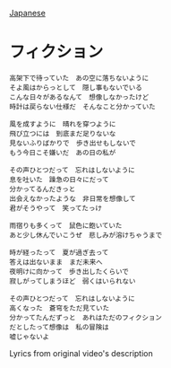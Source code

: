 [Japanese](https://lyricstranslate.com/en/qeiru-fiction-lyrics)
# フィクション
```
高架下で待っていた　あの空に落ちないように
そよ風はからっとして　隠し事もないでいる
こんな日々があるなんて　想像しなかったけど
時計は戻らない仕様だ　そんなこと分かっていた

風を成すように　晴れを穿つように
飛び立つには　到底まだ足りないな
見ないふりばかりで　歩き出せもしないで
もう今日こそ嫌いだ　あの日の私が

その声ひとつだって　忘れはしないように
息を吐いた　躁急の日々にだって
分かってるんだきっと
出会えなかったような　非日常を想像して
君がそうやって　笑ってたっけ

雨宿りも多くって　鼠色に飽いていた
あと少し休んでいこうぜ　悲しみが溶けちゃうまで

時が経ったって　夏が過ぎ去って
答えは出ないまま　まだ未来へ
夜明けに向かって　歩き出したくらいで
寂しがってしまうほど　弱くはいられない

その声ひとつだって　忘れはしないように
高くなった　蒼穹をただ見ていた
分かってたんだずっと　あれはただのフィクション
だとしたって想像は　私の冒険は
嘘じゃないよ
```

Lyrics from original video's description